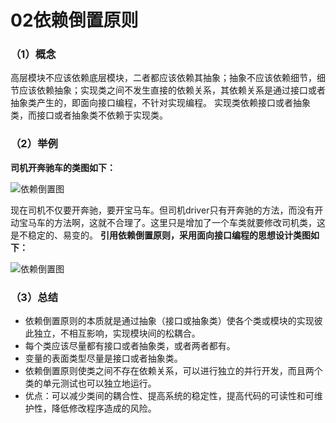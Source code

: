 # 02依赖倒置原则

### （1）概念

​	高层模块不应该依赖底层模块，二者都应该依赖其抽象；抽象不应该依赖细节，细节应该依赖抽象；实现类之间不发生直接的依赖关系，其依赖关系是通过接口或者抽象类产生的，即面向接口编程，不针对实现编程。
实现类依赖接口或者抽象类，而接口或者抽象类不依赖于实现类。

### （2）举例

**司机开奔驰车的类图如下：**

![依赖倒置图](https://raw.github.com/LGSKOKO/SoftwareEngineering/master/设计模式/img/依赖倒置图1.png)

现在司机不仅要开奔驰，要开宝马车。但司机driver只有开奔驰的方法，而没有开动宝马车的方法啊，这就不合理了。这里只是增加了一个车类就要修改司机类，这是不稳定的、易变的。
**引用依赖倒置原则，采用面向接口编程的思想设计类图如下：**

![依赖倒置图](https://raw.github.com/LGSKOKO/SoftwareEngineering/master/设计模式/img/依赖倒置图2.png)

### （3）总结

- 依赖倒置原则的本质就是通过抽象（接口或抽象类）使各个类或模块的实现彼此独立，不相互影响，实现模块间的松耦合。
- 每个类应该尽量都有接口或者抽象类，或者两者都有。
- 变量的表面类型尽量是接口或者抽象类。
- 依赖倒置原则使类之间不存在依赖关系，可以进行独立的并行开发，而且两个类的单元测试也可以独立地运行。
- 优点：可以减少类间的耦合性、提高系统的稳定性，提高代码的可读性和可维护性，降低修改程序造成的风险。


